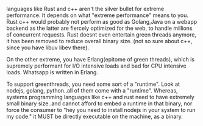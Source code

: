 
languages like Rust and c++ aren't the silver bullet for extreme performance. It depends on what "extreme performance" means to you. Rust c++ would probably not perform as good as Golang,Java on a webapp  backend as the latter are fiercely optimized for the web, to handle millions of concurrent requests. Rust doesnt even entertain green threads anymore, it has been removed to reduce overall binary size. (not so sure about c++, since you have libuv libev there).

On the other extreme, you have Erlang(epitome of green threads), which is supremely performant for I/O intensive loads and bad for CPU intensive loads. 
Whatsapp is written in Erlang. 

To support greenthreads, you need some sort of a "runtime". Look at nodejs, golang, python..all of them come with a "runtime". Whereas, systems programming languages like c++ and rust need to have extremely small binary size..and cannot afford to embed a runtime in that binary, nor  force the consumer to "hey you need to install nodejs in your system to run my code." it MUST be directly executable on the machine, as a binary.

